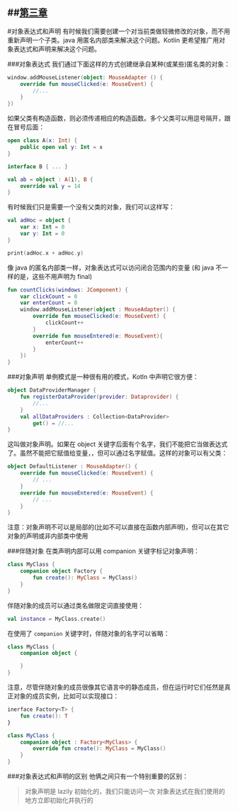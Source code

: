 ##[第三章](https://github.com/kymjs/KotlinDoc-cn#第三章)
---

#对象表达式和声明
有时候我们需要创建一个对当前类做轻微修改的对象，而不用重新声明一个子类。java 用匿名内部类来解决这个问题。Kotlin 更希望推广用对象表达式和声明来解决这个问题。

###对象表达式
我们通过下面这样的方式创建继承自某种(或某些)匿名类的对象：
```kotlin
window.addMouseListener(object: MouseAdapter () {
    override fun mouseClicked(e: MouseEvent) {
        //...
    }
})
```
如果父类有构造函数，则必须传递相应的构造函数。多个父类可以用逗号隔开，跟在冒号后面：
```kotlin
open class A(x: Int) {
    public open val y: Int = x
}

interface B { ... }

val ab = object : A(1), B {
    override val y = 14
}
```

有时候我们只是需要一个没有父类的对象，我们可以这样写：
```kotlin
val adHoc = object {
    var x: Int = 0
    var y: Int = 0
}

print(adHoc.x + adHoc.y)
```

像 java 的匿名内部类一样，对象表达式可以访问闭合范围内的变量 (和 java 不一样的是，这些不用声明为 final)
```kotlin
fun countClicks(windows: JComponent) {
    var clickCount = 0
    var enterCount = 0
    window.addMouseListener(object : MouseAdapter() {
        override fun mouseClicked(e: MouseEvent) {
            clickCount++
        }
        override fun mouseEntered(e: MouseEvent){
            enterCount++
        }
    })
}
```

###对象声明
单例模式是一种很有用的模式，Kotln 中声明它很方便：
```kotlin
object DataProviderManager {
    fun registerDataProvider(provider: Dataprovider) {
        //...
    }
    val allDataProviders : Collection<DataProvider>
        get() = //...
}
```
这叫做对象声明。如果在 object 关键字后面有个名字，我们不能把它当做表达式了。虽然不能把它赋值给变量，，但可以通过名字赋值。这样的对象可以有父类：
```kotlin
object DefaultListener : MouseAdapter() {
    override fun mouseClicked(e: MouseEvent) {
        // ...
    }
    override fun mouseEntered(e: MouseEvent) {
        // ...
    }
}
```

注意：对象声明不可以是局部的(比如不可以直接在函数内部声明)，但可以在其它对象的声明或非内部类中使用

###伴随对象
在类声明内部可以用 companion 关键字标记对象声明：
```kotlin
class MyClass {
    companion object Factory {
        fun create(): MyClass = MyClass()
    }
}
```
伴随对象的成员可以通过类名做限定词直接使用：
```kotlin
val instance = MyClass.create()
```
在使用了 ```companion``` 关键字时，伴随对象的名字可以省略：
```kotlin
class MyClass {
    companion object {

    }
}
```

注意，尽管伴随对象的成员很像其它语言中的静态成员，但在运行时它们任然是真正对象的成员实例，比如可以实现接口：
```kotlin
inerface Factory<T> {
    fun create(): T
}

class MyClass {
    companion object : Factory<MyClass> {
        override fun create(): MyClass = MyClass()
    }
}
```

###对象表达式和声明的区别
他俩之间只有一个特别重要的区别：
>对象声明是 lazily 初始化的，我们只能访问一次
>对象表达式在我们使用的地方立即初始化并执行的